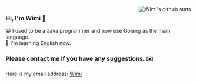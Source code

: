 <img align="right" src="https://github-readme-stats.vercel.app/api/top-langs/?username=qmdx00&layout=compact&hide=html&show_icons=true" alt="Wimi's github stats" />

### Hi, I'm Wimi 👋
😀 I used to be a Java programmer and now use Golang as the main language.</br>
📖 I'm learning English now.
### Please contact me if you have any suggestions. ✉️
Here is my email address: <a href="mailto:qmdx00@gmail.com">Wimi</a>
